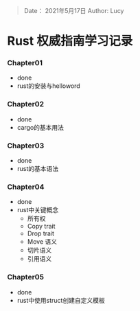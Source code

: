 > Date： 2021年5月17日
> Author: Lucy

# Rust 权威指南学习记录

### Chapter01

* done
* rust的安装与helloword

### Chapter02

* done
* cargo的基本用法

### Chapter03

* done
* rust的基本语法

### Chapter04

* done
* rust中关键概念
  * 所有权
  * Copy trait
  * Drop trait
  * Move 语义
  * 切片语义
  * 引用语义

### Chapter05

* done
* rust中使用struct创建自定义模板